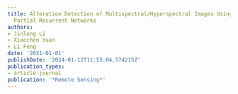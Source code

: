```yaml
---
title: Alteration Detection of Multispectral/Hyperspectral Images Using Dual-Path
  Partial Recurrent Networks
authors:
- Jinlong Li
- Xiaochen Yuan
- Li Feng
date: '2021-01-01'
publishDate: '2024-01-12T11:55:04.574215Z'
publication_types:
- article-journal
publication: '*Remote Sensing*'
---
```

